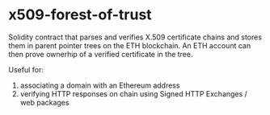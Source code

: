 # x509-forest-of-trust
Solidity contract that parses and verifies X.509 certificate chains and stores them in parent pointer trees on the ETH blockchain. An ETH account can then prove ownerhip of a verified certificate in the tree.

Useful for:
  1) associating a domain with an Ethereum address
  2) verifying HTTP responses on chain using Signed HTTP Exchanges / web packages
